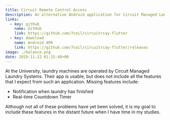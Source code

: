 ```yaml
---
title: Circuit Remote Control Access
description: An alternative Android application for Circuit Managed Laundry Systems
links:
  - key: github
    name: GitHub
    link: https://github.com/7coil/circuitrcay-flutter
  - key: download
    name: Android APK
    link: https://github.com/7coil/circuitrcay-flutter/releases
image: ./balance.png
date: 2019-11-22 01:15:48+00
---
```


At the University, laundry machines are operated by Circuit Managed Laundry Systems.
Their app is usable, but does not include all the features that I expect from such an application. Missing features include:

- Notification when laundry has finished
- Real-time Countdown Timer

Although not all of these problems have yet been solved, it is my goal to include these features in the distant future when I have time in my studies.
